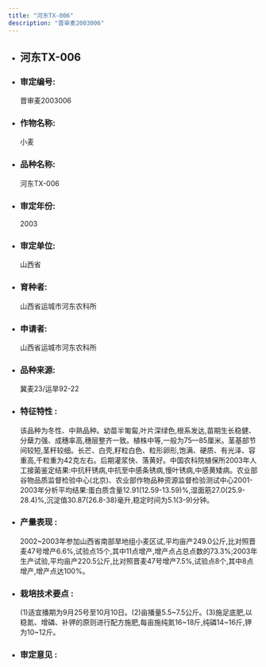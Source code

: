 ```yaml
---
title: "河东TX-006"
description: "晋审麦2003006"
---
```

* ## 河东TX-006
* ###  审定编号:  
   晋审麦2003006

*  ### 作物名称:  
   小麦

*   ###  品种名称: 
    河东TX-006

*   ### 审定年份: 
    2003

*   ### 审定单位:  
    山西省

*   ### 育种者:  
    山西省运城市河东农科所

*   ### 申请者:  
    山西省运城市河东农科所

*   ### 品种来源:  
    冀麦23/运旱92-22

*   ### 特征特性 : 
    该品种为冬性、中熟品种。幼苗半匍匐,叶片深绿色,根系发达,苗期生长稳健、分蘖力强、成穗率高,穗层整齐一致。植株中等,一般为75—85厘米。茎基部节间较短,茎秆较细。长芒、白壳,籽粒白色、粒形卵形,饱满、硬质、有光泽、容重高,千粒重为42克左右。后期灌浆快、落黄好。中国农科院植保所2003年人工接菌鉴定结果:中抗秆锈病,中抗至中感条锈病,慢叶锈病,中感黄矮病。农业部谷物品质监督检验中心(北京)、农业部作物品种资源监督检验测试中心2001-2003年分析平均结果:蛋白质含量12.91(12.59-13.59)%,湿面筋27.0(25.9-28.4)%,沉淀值30.87(26.8-38)毫升,稳定时间为5.1(3-9)分钟。

*   ### 产量表现 : 
    2002~2003年参加山西省南部旱地组小麦区试,平均亩产249.0公斤,比对照晋麦47号增产6.6%,试验点15个,其中11点增产,增产点占总点数的73.3%;2003年生产试验,平均亩产220.5公斤,比对照晋麦47号增产7.5%,试验点8个,其中8点增产,增产点达100%。

*   ### 栽培技术要点 : 
    (1)适宜播期为9月25号至10月10日。(2)亩播量5.5~7.5公斤。(3)施足底肥,以稳氮、增磷、补钾的原则进行配方施肥,每亩施纯氮16~18斤,纯磷14~16斤,钾为10~12斤。

*   ### 审定意见 : 
    
